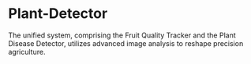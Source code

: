 # Plant-Detector
The unified system,  comprising the Fruit Quality Tracker and the Plant Disease Detector, utilizes advanced image analysis to  reshape precision agriculture.
